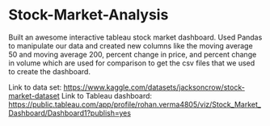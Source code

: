 # Stock-Market-Analysis
Built an awesome interactive tableau stock market dashboard. Used Pandas to manipulate our data and created new columns like the moving average 50 and moving average 200, percent change in price, and percent change in volume which are used for comparison to get the csv files that we used to create the dashboard.

Link to data set: https://www.kaggle.com/datasets/jacksoncrow/stock-market-dataset
Link to Tableau dashboard: https://public.tableau.com/app/profile/rohan.verma4805/viz/Stock_Market_Dashboard/Dashboard1?publish=yes
